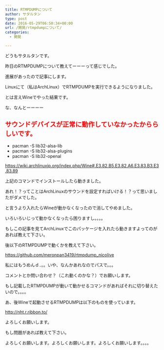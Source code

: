 ```yaml
---
title: RTMPDUMPについて
author: サタルタン
type: post
date: 2016-05-29T06:50:34+00:00
url: /開発/rtmpdumpについて/
categories:
  - 開発

---
```

どうもサタルタンです。

昨日のRTMPDUMPについて教えてーーーって感じでした。

進展があったので記事にします。

Linuxにて（私はArchLinux）でRTMPDUMPを実行できるようになりました。

とは言えWineでやった結果です。

な、なんとーーーー

## <span style="color: #ff0000;"><strong>サウンドデバイスが正常に動作していなかったかららしいです。</strong></span>

<!--more-->

  * pacman -S lib32-alsa-lib
  * pacman -S lib32-alsa-plugins
  * pacman -S lib32-openal

https://wiki.archlinuxjp.org/index.php/Wine#.E3.82.B5.E3.82.A6.E3.83.B3.E3.83.89

上記のコマンドでインストールしたら動きました。

あれ！？ってことはArchLinuxのサウンドを設定すればいける！？って思いましたがダメでした。

と言うより入れたらWineが動かなくなったので消してやめました。

いろいろいじって動かなくなったら困りますし。。。。

もしこの記事を見てArchLinuxでこのパッケージを入れたら動きますよってのがあれば教えて下さい。

後以下のRTMPDUMPで動くかを教えて下さい。

https://github.com/meronpan3419/rtmpdump_nicolive

私にはもうめんｄ．。。いや、なんかあれなのでパスで。。。

コメントとか問い合わせ？（これ動くのかな？）でお願いします。

もし記載したRTMPDUMPが動いて動かせるコマンドがあればそれに切り替えたいので。。。。

あ、後Wineで起動させるRTMPDUMPは以下のものを使っています。

http://nht.r.ribbon.to/

よろしくお願いします。

もし問題があれば教えて下さい。

よろしくお願いします。よろしくお願いします。よろしくお願いします。。。。